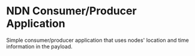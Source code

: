 # NDN Consumer/Producer Application

Simple consumer/producer application that uses nodes' location and time information in the payload.
